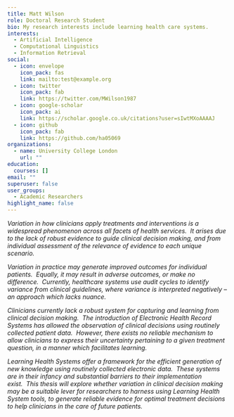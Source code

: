 ```yaml
---
title: Matt Wilson
role: Doctoral Research Student
bio: My research interests include learning health care systems.
interests:
  - Artificial Intelligence
  - Computational Linguistics
  - Information Retrieval
social:
  - icon: envelope
    icon_pack: fas
    link: mailto:test@example.org
  - icon: twitter
    icon_pack: fab
    link: https://twitter.com/MWilson1987
  - icon: google-scholar
    icon_pack: ai
    link: https://scholar.google.co.uk/citations?user=sIwtMXoAAAAJ
  - icon: github
    icon_pack: fab
    link: https://github.com/ha05069
organizations:
  - name: University College London
    url: ""
education:
  courses: []
email: ""
superuser: false
user_groups:
  - Academic Researchers
highlight_name: false
---
```

*Variation in how clinicians apply treatments and interventions is a widespread phenomenon across all facets of health services.  It arises due to the lack of robust evidence to guide clinical decision making, and from individual assessment of the relevance of evidence to each unique scenario.*

*Variation in practice may generate improved outcomes for individual patients.  Equally, it may result in adverse outcomes, or make no difference.  Currently, healthcare systems use audit cycles to identify variance from clinical guidelines, where variance is interpreted negatively – an approach which lacks nuance.*

*Clinicians currently lack a robust system for capturing and learning from clinical decision making.  The introduction of Electronic Health Record Systems has allowed the observation of clinical decisions using routinely collected patient data.  However, there exists no reliable mechanism to allow clinicians to express their uncertainty pertaining to a given treatment question, in a manner which facilitates learning.*  

*Learning Health Systems offer a framework for the efficient generation of new knowledge using routinely collected electronic data.  These systems are in their infancy and substantial barriers to their implementation exist.  This thesis will explore whether variation in clinical decision making may be a suitable lever for researchers to harness using Learning Health System tools, to generate reliable evidence for optimal treatment decisions to help clinicians in the care of future patients.*